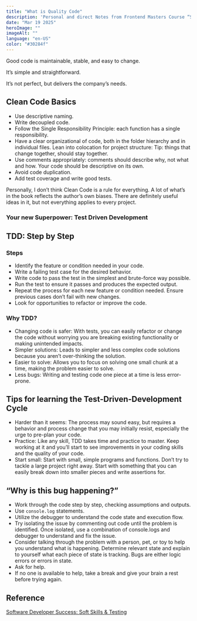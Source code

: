 ```yaml
---
title: "What is Quality Code"
description: 'Personal and direct Notes from Frontend Masters Course “Software Developer Success: Soft Skills & Testing”'
date: "Mar 19 2025"
heroImage: ""
imageAlt: ""
language: "en-US"
color: "#30284f"
---
```


Good code is maintainable, stable, and easy to change.

It’s simple and straightforward.

It’s not perfect, but delivers the company’s needs.

## Clean Code Basics

- Use descriptive naming.
- Write decoupled code.
- Follow the Single Responsibility Principle: each function has a single responsibility.
- Have a clear organizational of code, both in the folder hierarchy and in individual files. Lean into colocation for project structure: Tip: things that change together, should stay together.
- Use comments appropriately: comments should describe why, not what and how. Your code should be descriptive on its own.
- Avoid code duplication.
- Add test coverage and write good tests.

Personally, I don’t think Clean Code is a rule for everything. A lot of what’s in the book reflects the author’s own biases. There are definitely useful ideas in it, but not everything applies to every project.

### Your new Superpower: Test Driven Development

## TDD: Step by Step

### Steps

- Identify the feature or condition needed in your code.
- Write a failing test case for the desired behavior.
- Write code to pass the test in the simplest and brute-force way possible.
- Run the test to ensure it passes and produces the expected output.
- Repeat the process for each new feature or condition needed. Ensure previous cases don’t fail with new changes.
- Look for opportunities to refactor or improve the code.

### Why TDD?

- Changing code is safer: With tests, you can easily refactor or change the code without worrying you are breaking existing functionality or making unintended impacts.
- Simpler solutions: Leads to simpler and less complex code solutions because you aren’t over-thinking the solution.
- Easier to solve: Allows you to focus on solving one small chunk at a time, making the problem easier to solve.
- Less bugs: Writing and testing code one piece at a time is less error-prone.

## Tips for learning the Test-Driven-Development Cycle

- Harder than it seems: The process may sound easy, but requires a behavior and process change that you may initially resist, especially the urge to pre-plan your code.
- Practice: Like any skill, TDD takes time and practice to master. Keep working at it and you’ll start to see improvements in your coding skills and the quality of your code.
- Start small: Start with small, simple programs and functions. Don’t try to tackle a large project right away. Start with something that you can easily break down into smaller pieces and write assertions for.

## “Why is this bug happening?”

- Work through the code step by step, checking assumptions and outputs.
- Use `console.log` statements.
- Utilize the debugger to understand the code state and execution flow.
- Try isolating the issue by commenting out code until the problem is identified. Once isolated, use a combination of console.logs and debugger to understand and fix the issue.
- Consider talking through the problem with a person, pet, or toy to help you understand what is happening. Determine relevant state and explain to yourself what each piece of state is tracking. Bugs are either logic errors or errors in state.
- Ask for help.
- If no one is available to help, take a break and give your brain a rest before trying again.

## Reference

[Software Developer Success: Soft Skills & Testing](https://frontendmasters.com/courses/dev-soft-skills/)